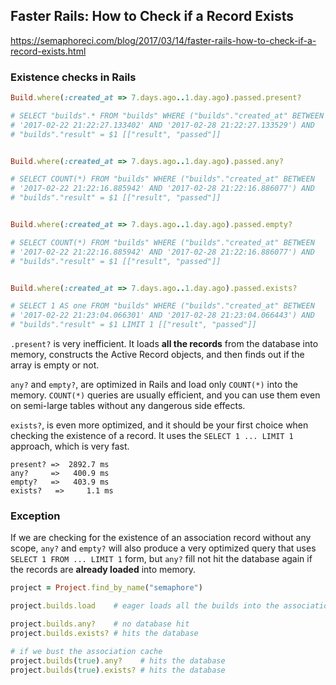 ## Faster Rails: How to Check if a Record Exists

https://semaphoreci.com/blog/2017/03/14/faster-rails-how-to-check-if-a-record-exists.html

### Existence checks in Rails

```ruby
Build.where(:created_at => 7.days.ago..1.day.ago).passed.present?

# SELECT "builds".* FROM "builds" WHERE ("builds"."created_at" BETWEEN
# '2017-02-22 21:22:27.133402' AND '2017-02-28 21:22:27.133529') AND
# "builds"."result" = $1 [["result", "passed"]]


Build.where(:created_at => 7.days.ago..1.day.ago).passed.any?

# SELECT COUNT(*) FROM "builds" WHERE ("builds"."created_at" BETWEEN
# '2017-02-22 21:22:16.885942' AND '2017-02-28 21:22:16.886077') AND
# "builds"."result" = $1 [["result", "passed"]]


Build.where(:created_at => 7.days.ago..1.day.ago).passed.empty?

# SELECT COUNT(*) FROM "builds" WHERE ("builds"."created_at" BETWEEN
# '2017-02-22 21:22:16.885942' AND '2017-02-28 21:22:16.886077') AND
# "builds"."result" = $1 [["result", "passed"]]


Build.where(:created_at => 7.days.ago..1.day.ago).passed.exists?

# SELECT 1 AS one FROM "builds" WHERE ("builds"."created_at" BETWEEN
# '2017-02-22 21:23:04.066301' AND '2017-02-28 21:23:04.066443') AND
# "builds"."result" = $1 LIMIT 1 [["result", "passed"]]
```

 `.present?` is very inefficient. It loads **all the records** from the database into memory, constructs the Active Record objects, and then finds out if the array is empty or not.

 `any?` and `empty?`, are optimized in Rails and load only `COUNT(*)` into the memory. `COUNT(*)` queries are usually efficient, and you can use them even on semi-large tables without any dangerous side effects.

 `exists?`, is even more optimized, and it should be your first choice when checking the existence of a record. It uses the `SELECT 1 ... LIMIT 1` approach, which is very fast.

```
present? =>  2892.7 ms
any?     =>   400.9 ms
empty?   =>   403.9 ms
exists?   =>     1.1 ms
```

### Exception

If we are checking for the existence of an association record without any scope, `any?` and `empty?` will also produce a very optimized query that uses `SELECT 1 FROM ... LIMIT 1` form, but `any?` fill not hit the database again if the records are **already loaded** into memory.


```ruby
project = Project.find_by_name("semaphore")

project.builds.load    # eager loads all the builds into the association cache

project.builds.any?    # no database hit
project.builds.exists? # hits the database

# if we bust the association cache
project.builds(true).any?    # hits the database
project.builds(true).exists? # hits the database
```

